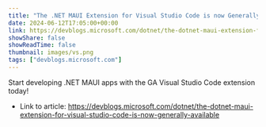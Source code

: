 ```yaml
---
title: "The .NET MAUI Extension for Visual Studio Code is now Generally Available"
date: 2024-06-12T17:05:00+00:00
link: https://devblogs.microsoft.com/dotnet/the-dotnet-maui-extension-for-visual-studio-code-is-now-generally-available
showShare: false
showReadTime: false
thumbnail: images/vs.png
tags: ["devblogs.microsoft.com"]
---
```

Start developing .NET MAUI apps with the GA Visual Studio Code extension today!

- Link to article: https://devblogs.microsoft.com/dotnet/the-dotnet-maui-extension-for-visual-studio-code-is-now-generally-available